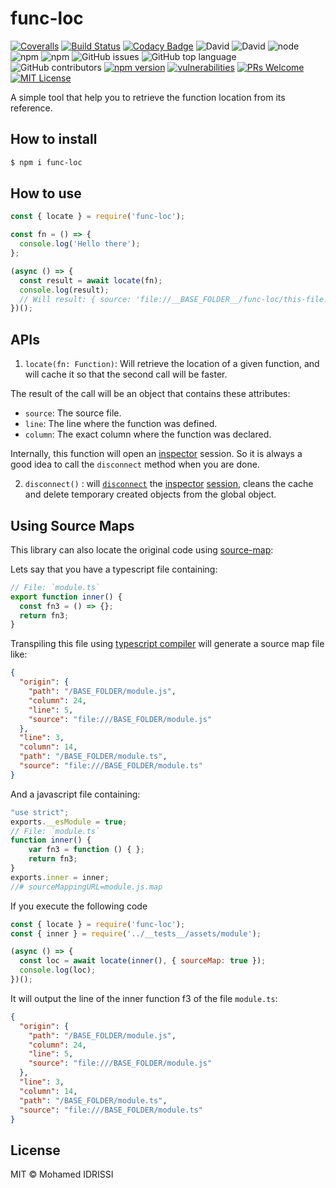# func-loc

[![Coveralls][coverage-badge]][coverage]
[![Build Status][travis-badge]][travis]
[![Codacy Badge][codacy-badge]][codacy]
![David](https://img.shields.io/david/midrissi/func-loc)
![David](https://img.shields.io/david/dev/midrissi/func-loc)
![node](https://img.shields.io/node/v/func-loc)
![npm](https://img.shields.io/npm/dm/func-loc)
![npm](https://img.shields.io/npm/v/func-loc)
![GitHub issues](https://img.shields.io/github/issues/midrissi/func-loc)
![GitHub top language](https://img.shields.io/github/languages/top/midrissi/func-loc)
![GitHub contributors](https://img.shields.io/github/contributors/midrissi/func-loc)
[![npm version][npm-badge]][npm]
[![vulnerabilities][vulnerabilities-badge]][vulnerabilities]
[![PRs Welcome][prs-badge]][prs]
[![MIT License][license-badge]][license]

A simple tool that help you to retrieve the function location from its reference.

## How to install

```bash
$ npm i func-loc
```

## How to use

```javascript
const { locate } = require('func-loc');

const fn = () => {
  console.log('Hello there');
};

(async () => {
  const result = await locate(fn);
  console.log(result);
  // Will result: { source: 'file://__BASE_FOLDER__/func-loc/this-file.js', line: 3, column: 12 }
})();
```

## APIs

1.  `locate(fn: Function)`: Will retrieve the location of a given function, and will cache it so that the second call will be faster.

The result of the call will be an object that contains these attributes:

-   `source`: The source file.
-   `line`: The line where the function was defined.
-   `column`: The exact column where the function was declared.

Internally, this function will open an [inspector](https://nodejs.org/api/inspector.html) session. So it is always a good idea to call the `disconnect` method when you are done.

2.  `disconnect()` : will [`disconnect`](https://nodejs.org/api/inspector.html#inspector_session_disconnect) the [inspector](https://nodejs.org/api/inspector.html) [session](https://nodejs.org/api/inspector.html#inspector_class_inspector_session), cleans the cache and delete temporary created objects from the global object. 

## Using Source Maps

This library can also locate the original code using [source-map](https://developer.mozilla.org/en-US/docs/Tools/Debugger/How_to/Use_a_source_map):

Lets say that you have a typescript file containing:

```typescript
// File: `module.ts`
export function inner() {
  const fn3 = () => {};
  return fn3;
}
```

Transpiling this file using [typescript compiler](https://www.typescriptlang.org/) will generate a source map file like:

```json
{
  "origin": {
    "path": "/BASE_FOLDER/module.js",
    "column": 24,
    "line": 5,
    "source": "file:///BASE_FOLDER/module.js"
  },
  "line": 3,
  "column": 14,
  "path": "/BASE_FOLDER/module.ts",
  "source": "file:///BASE_FOLDER/module.ts"
}
```

And a javascript file containing:

```javascript
"use strict";
exports.__esModule = true;
// File: `module.ts`
function inner() {
    var fn3 = function () { };
    return fn3;
}
exports.inner = inner;
//# sourceMappingURL=module.js.map
```

If you execute the following code

```javascript
const { locate } = require('func-loc');
const { inner } = require('../__tests__/assets/module');

(async () => {
  const loc = await locate(inner(), { sourceMap: true });
  console.log(loc);
})();
```

It will output the line of the inner function f3 of the file `module.ts`:

```json
{
  "origin": {
    "path": "/BASE_FOLDER/module.js",
    "column": 24,
    "line": 5,
    "source": "file:///BASE_FOLDER/module.js"
  },
  "line": 3,
  "column": 14,
  "path": "/BASE_FOLDER/module.ts",
  "source": "file:///BASE_FOLDER/module.ts"
}
```

## License

MIT © Mohamed IDRISSI

[coverage-badge]: https://coveralls.io/repos/github/midrissi/func-loc/badge.svg?branch=master&service=github
[coverage]: https://coveralls.io/github/midrissi/func-loc?branch=master
[travis-badge]: https://travis-ci.org/midrissi/func-loc.svg?branch=master
[travis]: https://travis-ci.org/midrissi/func-loc
[codacy-badge]: https://api.codacy.com/project/badge/Grade/fd744ba304a244629886dfb19c85af40
[codacy]: https://www.codacy.com/app/midrissi/func-loc?utm_source=github.com&amp;utm_medium=referral&amp;utm_content=midrissi/func-loc&amp;utm_campaign=Badge_Grade
[prs-badge]: https://img.shields.io/badge/PRs-welcome-brightgreen.svg
[prs]: http://makeapullrequest.com
[npm-badge]: https://badge.fury.io/js/func-loc.svg
[npm]: https://www.npmjs.com/package/func-loc
[vulnerabilities-badge]: https://snyk.io/test/github/midrissi/func-loc/badge.svg?targetFile=package.json
[vulnerabilities]: https://snyk.io/test/github/midrissi/func-loc?targetFile=package.json
[license-badge]: https://img.shields.io/badge/license-MIT-blue.svg
[license]: https://github.com/midrissi/func-loc/blob/master/LICENSE
